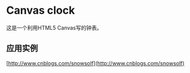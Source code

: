 # Canvas clock

这是一个利用HTML5 Canvas写的钟表。

## 应用实例
[http://www.cnblogs.com/snowsolf](http://www.cnblogs.com/snowsolf)